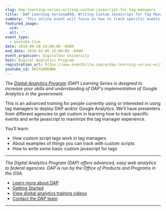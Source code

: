```yaml
---
slug: dap-learning-series-writing-custom-javascript-for-tag-managers
title: 'DAP Learning Series&#58; Writing Custom Javascript for Tag Managers'
summary: 'This online event will focus on how to track specific events and write javascript to maximize the tag manager experience'
featured_image:
  uid:
  alt: ''
event_type:
  - youtube-live
date: 2018-09-20 14:00:00 -0400
end_date: 2018-02-05 15:00:00 -0400
event_organizer: DigitalGov University
host: Digital Analytics Program
registration_url: https://www.eventbrite.com/e/dap-learning-series-writing-custom-javascript-for-tag-managers-registration-42564562753
youtube_id: 8HZYe8RENWk
---
```


_The [Digital Analytics Program](https://www.digitalgov.gov/services/dap/) (DAP) Learning Series is designed to increase your skills and understanding of DAP's implementation of Google Analytics in the government._

This is an advanced training for people currently using or interested in using tag managers to deploy DAP and/or Google Analytics. We’ll have presenters from different agencies to get custom in learning how to track specific events and write javascript to maximize the tag manager experience.

You’ll learn:

- How custom script tags work in tag managers
- About examples of things you can track with custom scripts
- How to write some basic custom javascript for tags

---

_The Digital Analytics Program (DAP) offers advanced, easy web analytics to federal agencies. DAP is run by the Office of Products and Programs in the GSA._

- [Learn more about DAP](https://www.digitalgov.gov/services/dap/)
- [Getting Started](https://github.com/digital-analytics-program/gov-wide-code)
- [View digital analytics training videos](https://www.youtube.com/playlist?list=PLd9b-GuOJ3nFwlyvLFUtmDpYFKezhot8P)
- [Contact the DAP team](mailto:dap@support.digitalgov.gov)

---

